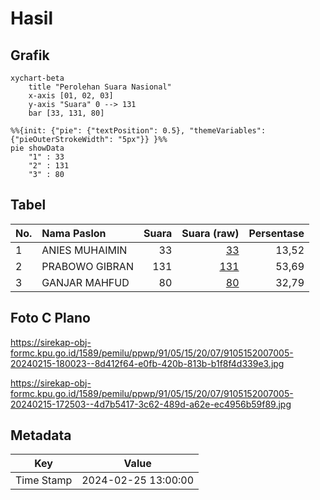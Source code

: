 # Hasil

## Grafik

```mermaid
xychart-beta
    title "Perolehan Suara Nasional"
    x-axis [01, 02, 03]
    y-axis "Suara" 0 --> 131
    bar [33, 131, 80]
```

```mermaid
%%{init: {"pie": {"textPosition": 0.5}, "themeVariables": {"pieOuterStrokeWidth": "5px"}} }%%
pie showData
    "1" : 33
    "2" : 131
    "3" : 80
```

## Tabel

| No. | Nama Paslon    | Suara | Suara (raw) | Persentase |
|:--- |:-------------- | -----:| -----------:| ----------:|
| 1   | ANIES MUHAIMIN | 33    | [33][p-1]   | 13,52      |
| 2   | PRABOWO GIBRAN | 131   | [131][p-2]  | 53,69      |
| 3   | GANJAR MAHFUD  | 80    | [80][p-3]   | 32,79      |


[p-1]: https://github.com/gigit-pemilu/pemilu-2024/blob/main/pilpres/hitung-suara/sub/91-papua/sub/05-kepulauan-yapen/sub/15-anotaurei/sub/2007-warari/sub/005-tps/sub/paslon-1.txt
[p-2]: https://github.com/gigit-pemilu/pemilu-2024/blob/main/pilpres/hitung-suara/sub/91-papua/sub/05-kepulauan-yapen/sub/15-anotaurei/sub/2007-warari/sub/005-tps/sub/paslon-2.txt
[p-3]: https://github.com/gigit-pemilu/pemilu-2024/blob/main/pilpres/hitung-suara/sub/91-papua/sub/05-kepulauan-yapen/sub/15-anotaurei/sub/2007-warari/sub/005-tps/sub/paslon-3.txt

## Foto C Plano

https://sirekap-obj-formc.kpu.go.id/1589/pemilu/ppwp/91/05/15/20/07/9105152007005-20240215-180023--8d412f64-e0fb-420b-813b-b1f8f4d339e3.jpg

https://sirekap-obj-formc.kpu.go.id/1589/pemilu/ppwp/91/05/15/20/07/9105152007005-20240215-172503--4d7b5417-3c62-489d-a62e-ec4956b59f89.jpg


## Metadata

| Key        | Value               |
| ---------- | ------------------- |
| Time Stamp | 2024-02-25 13:00:00 |



